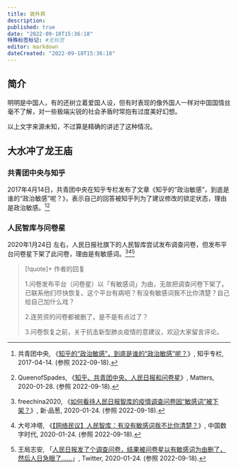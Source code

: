 ```yaml
---
title: 装外宾
description:
published: true
date: "2022-09-18T15:36:18"
特殊标签标记: #无标签
editor: markdown
dateCreated: "2022-09-18T15:36:18"
---
```


## 简介

明明是中国人，有的还树立着爱国人设，但有时表现的像外国人一样对中国国情丝毫不了解，对一些极端尖锐的社会矛盾时常抱有过度美好幻想。

以上文字来源未知，不过算是精确的讲述了这种情况。

## 大水冲了龙王庙

### 共青团中央与知乎

2017年4月14日，共青团中央在知乎专栏发布了文章《知乎的“政治敏感”，到底是谁的“政治敏感”呢？》，表示自己的回答被知乎列为了建议修改的锁定状态，理由是政治敏感。[^26374227][^G3Ecz]

[^26374227]: 共青团中央, 《[知乎的“政治敏感”，到底是谁的“政治敏感”呢？](https://web.archive.org/web/20191221050121/https://zhuanlan.zhihu.com/p/26374227)》, 知乎专栏, 2017-04-14. (参照 2022-09-18).

[^G3Ecz]: QueenofSpades, 《[知乎、共青团中央、人民日报和问卷星](https://web.archive.org/web/20220918083759/https://matters.news/@ASDFGHJKL/20140-知乎-共青团中央-人民日报和问卷星-zdpuAuUyVDMWVi8gTogX1VJ6NG3EczKdZo4aHYzHSiwpmaizu)》, Matters, 2020-01-28. (参照 2022-09-18).

### 人民智库与问卷星

2020年1月24日 左右，人民日报社旗下的人民智库尝试发布调查问卷，但发布平台问卷星下架了此问卷，理由是有敏感词。[^16040][^633064][^61025]

[^16040]: freechina2020, 《[如何看待人民日报智库的疫情调查问卷因“敏感词”被下架？](https://web.archive.org/web/20200613112414/https://pincong.rocks/question/16040)》, 新·品葱, 2020-01-24. (参照 2022-09-18).

[^633064]: 大号冲塔, 《[【网络民议】人民智库：有没有敏感词我不比你清楚？](https://web.archive.org/web/20210416074617/https://chinadigitaltimes.net/chinese/633064.html)》, 中国数字时代, 2020-01-24. (参照 2022-09-18).

[^61025]: 王局志安, 「[人民日报发了个调查问卷，结果被问卷星以有敏感词为由删了，然后人日急眼了……](https://web.archive.org/web/20200131014950/https://twitter.com/wangzhian8848/status/1220535285823361025)」, Twitter, 2020-01-24. (参照 2022-09-18).

> [!quote]+ 作者的回复
>
> 1.问卷发布平台（问卷星）以「有敏感词」为由，无故把调查问卷下架了。已联系他们尽快恢复。这个平台有病吧？有没有敏感词我不比你清楚？自己给自己加什么戏？
>
> 2.连劳资的问卷都被删了，是不是有点过了？
> 
> 3.问卷恢复之前，关于抗击新型肺炎疫情的意建议，欢迎大家留言评论。
